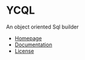 # YCQL
An object oriented Sql builder

- [Homepage](http://www.ycqlBuilder.com)
- [Documentation](http://www.ycqlBuilder.com/documentation)
- [License](LICENSE)
